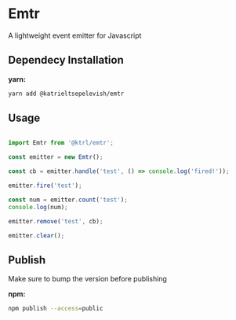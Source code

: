 # Emtr

A lightweight event emitter for Javascript

## Dependecy Installation

**yarn:**

```bash
yarn add @katrieltsepelevish/emtr
```

## Usage

```js

import Emtr from '@ktrl/emtr';

const emitter = new Emtr();

const cb = emitter.handle('test', () => console.log('fired!'));

emitter.fire('test');

const num = emitter.count('test');
console.log(num);

emitter.remove('test', cb);

emitter.clear();

```

## Publish

Make sure to bump the version before publishing

**npm:**

```bash
npm publish --access=public
```